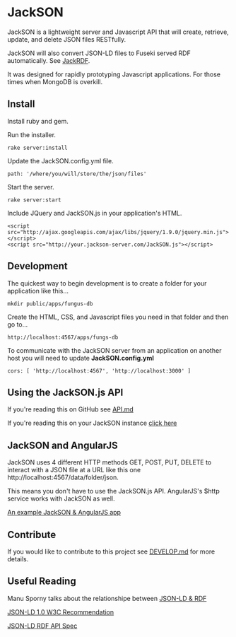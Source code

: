 # JackSON
JackSON is a lightweight server and Javascript API that will create, retrieve, update, and delete JSON files RESTfully.

JackSON will also convert JSON-LD files to Fuseki served RDF automatically.
See [JackRDF](http://github.com/caesarfeta/jackrdf).

It was designed for rapidly prototyping Javascript applications.
For those times when MongoDB is overkill.

## Install
Install ruby and gem.

Run the installer.

	rake server:install

Update the JackSON.config.yml file.

	path: '/where/you/will/store/the/json/files'

Start the server.

	rake server:start

Include JQuery and JackSON.js in your application's HTML.

	<script src="http://ajax.googleapis.com/ajax/libs/jquery/1.9.0/jquery.min.js"></script>
	<script src="http://your.jackson-server.com/JackSON.js"></script>

## Development
The quickest way to begin development is to create a folder for your application like this...

	mkdir public/apps/fungus-db

Create the HTML, CSS, and Javascript files you need in that folder and then go to...

	http://localhost:4567/apps/fungs-db

To communicate with the JackSON server from an application on another host you will need to update **JackSON.config.yml**

	cors: [ 'http://localhost:4567', 'http://localhost:3000' ]

## Using the JackSON.js API
If you're reading this on GitHub see [API.md](API.md)

If you're reading this on your JackSON instance [click here](/api)

## JackSON and AngularJS
JackSON uses 4 different HTTP methods GET, POST, PUT, DELETE to interact with a JSON file at a URL like this one http://localhost:4567/data/folder/json.

This means you don't have to use the JackSON.js API. AngularJS's $http service works with JackSON as well.

[An example JackSON &amp; AngularJS app](examples/angular/index.html)

## Contribute
If you would like to contribute to this project see [DEVELOP.md](DEVELOP.md) for more details.

## Useful Reading
Manu Sporny talks about the relationshipe between [JSON-LD &amp; RDF](http://manu.sporny.org/2014/json-ld-origins-2/)

[JSON-LD 1.0 W3C Recommendation](http://www.w3.org/TR/json-ld/)

[JSON-LD RDF API Spec](http://json-ld.org/spec/latest/json-ld-rdf/)
